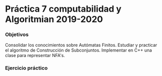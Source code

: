 # Práctica 7 computabilidad y Algoritmian 2019-2020
### Objetivos
Consolidar los conocimientos sobre Autómatas Finitos. 
Estudiar y practicar el algoritmo de Construcción de Subconjuntos.
Implementar en C++ una clase para representar NFA's. 

### Ejercicio práctico
 
